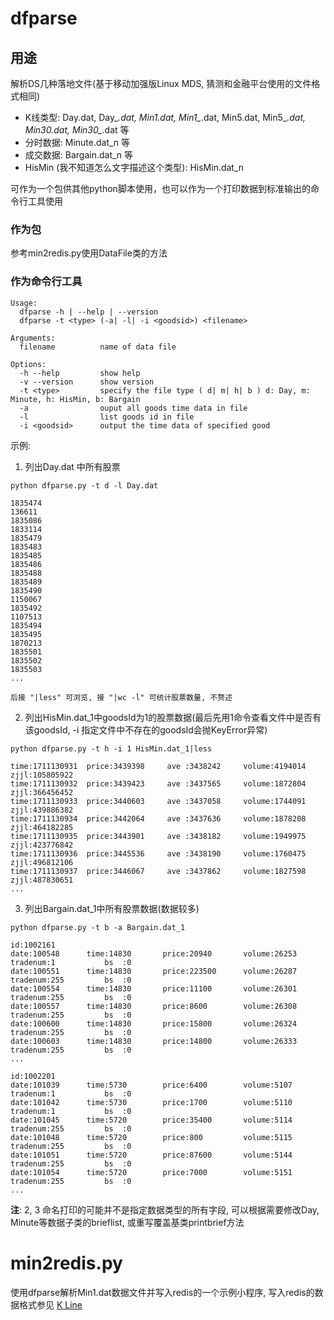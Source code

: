 # dfparse

## 用途

解析DS几种落地文件(基于移动加强版Linux MDS, 猜测和金融平台使用的文件格式相同)

- K线类型: Day.dat, Day_*.dat, Min1.dat, Min1_*.dat, Min5.dat, Min5_*.dat, Min30.dat, Min30_*.dat 等 
- 分时数据: Minute.dat_n 等
- 成交数据: Bargain.dat_n 等
- HisMin (我不知道怎么文字描述这个类型): HisMin.dat_n

可作为一个包供其他python脚本使用，也可以作为一个打印数据到标准输出的命令行工具使用

### 作为包

参考min2redis.py使用DataFile类的方法

### 作为命令行工具

```
Usage:
  dfparse -h | --help | --version
  dfparse -t <type> (-a| -l| -i <goodsid>) <filename>

Arguments:
  filename          name of data file

Options:
  -h --help         show help
  -v --version      show version
  -t <type>         specify the file type ( d| m| h| b ) d: Day, m: Minute, h: HisMin, b: Bargain
  -a                ouput all goods time data in file
  -l                list goods id in file
  -i <goodsid>      output the time data of specified good

```

示例:

1. 列出Day.dat 中所有股票

```
python dfparse.py -t d -l Day.dat

1835474
136611
1835086
1833114
1835479
1835483
1835485
1835486
1835488
1835489
1835490
1150067
1835492
1107513
1835494
1835495
1870213
1835501
1835502
1835503
...

后接 "|less" 可浏览, 接 "|wc -l" 可统计股票数量, 不赘述
```


2. 列出HisMin.dat_1中goodsId为1的股票数据(最后先用1命令查看文件中是否有该goodsId, -i 指定文件中不存在的goodsId会抛KeyError异常)

```
python dfparse.py -t h -i 1 HisMin.dat_1|less

time:1711130931  price:3439398     ave :3438242     volume:4194014     zjjl:105805922
time:1711130932  price:3439423     ave :3437565     volume:1872804     zjjl:366456452
time:1711130933  price:3440603     ave :3437058     volume:1744091     zjjl:439886382
time:1711130934  price:3442064     ave :3437636     volume:1878208     zjjl:464182285
time:1711130935  price:3443901     ave :3438182     volume:1949975     zjjl:423776842
time:1711130936  price:3445536     ave :3438190     volume:1760475     zjjl:496812106
time:1711130937  price:3446067     ave :3437862     volume:1827598     zjjl:487830651
...
```

3. 列出Bargain.dat_1中所有股票数据(数据较多)

```
python dfparse.py -t b -a Bargain.dat_1

id:1002161
date:100548      time:14830       price:20940       volume:26253       tradenum:1           bs  :0
date:100551      time:14830       price:223500      volume:26287       tradenum:255         bs  :0
date:100554      time:14830       price:11100       volume:26301       tradenum:255         bs  :0
date:100557      time:14830       price:8600        volume:26308       tradenum:255         bs  :0
date:100600      time:14830       price:15800       volume:26324       tradenum:255         bs  :0
date:100603      time:14830       price:14800       volume:26333       tradenum:255         bs  :0
...

id:1002201
date:101039      time:5730        price:6400        volume:5107        tradenum:1           bs  :0
date:101042      time:5730        price:1700        volume:5110        tradenum:1           bs  :0
date:101045      time:5720        price:35400       volume:5114        tradenum:255         bs  :0
date:101048      time:5720        price:800         volume:5115        tradenum:255         bs  :0
date:101051      time:5720        price:87600       volume:5144        tradenum:255         bs  :0
date:101054      time:5720        price:7000        volume:5151        tradenum:255         bs  :0
...
```

__注__: 2, 3 命名打印的可能并不是指定数据类型的所有字段, 可以根据需要修改Day, Minute等数据子类的brieflist, 或重写覆盖基类printbrief方法


# min2redis.py

使用dfparse解析Min1.dat数据文件并写入redis的一个示例小程序, 写入redis的数据格式参见 [K Line](http://git.emoney.cn/EMStockData/DataImporter/wikis/k-line)

